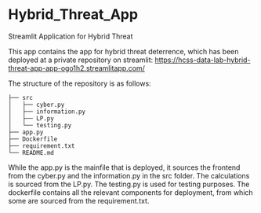 # Hybrid_Threat_App
Streamlit Application for Hybrid Threat

This app contains the app for hybrid threat deterrence, which has been deployed at a private repository on streamlit: https://hcss-data-lab-hybrid-threat-app-app-ogo1h2.streamlitapp.com/

The structure of the repository is as follows:
```
├── src
│   ├── cyber.py
│   ├── information.py
│   ├── LP.py
│   └── testing.py
├── app.py
├── Dockerfile
├── requirement.txt
└── README.md
```
While the app.py is the mainfile that is deployed, it sources the frontend from the cyber.py and the information.py in the src folder. The calculations is sourced from the LP.py. The testing.py is used for testing purposes.
The dockerfile contains all the relevant components for deployment, from which some are sourced from the requirement.txt.
